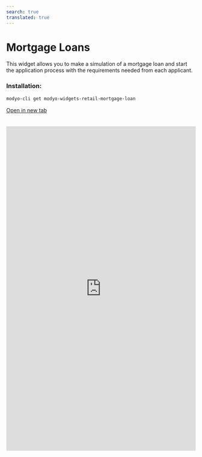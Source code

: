 ```yaml
---
search: true
translated: true
---
```


# Mortgage Loans

This widget allows you to make a simulation of a mortgage loan and start the application process with the requirements needed from each applicant.

### Installation:

```bash
modyo-cli get modyo-widgets-retail-mortgage-loan
```

[Open in new tab](https://widgets.modyo.com/personas/retail-mortgage-loan)

<iframe id="widgetFrame" src="https://widgets.modyo.com/personas/retail-mortgage-loan" width="100%"  frameBorder="0" style="min-height:860px;overflow:auto;margin-top:20px;"/>

| Feature            | Description                                                                                                                                                                                                             |
| ------------------ | ----------------------------------------------------------------------------------------------------------------------------------------------------------------------------------------------------------------------- |
| Loan Amount        | Enters the loan amount that they want to simulate and apply for.                                                                                                                                                        |
| Down payment       | Enters the down payment amount to be included in the application.                                                                                                                                                       |
| Property type      | Chooses the property type that they wish to purchase with the loan.                                                                                                                                                     |
| Loan Term          | Chooses the number of years over which loan payments will be made.                                                                                                                                                      |
| Grace Period       | Selects a grace period of non-payment in months that the customer wishes to add into their simulation.                                                                                                                  |
| Insurance          | Chooses which insurances to include in the mortgage loan simulation.                                                                                                                                                    |
| Simulation Summary | Presents general information about the mortgage loan simulation carried out. Includes total cost of the loan, the term in number of years, monthly payment amount, respective interest rates and financing percentages. |
| Simulation Details | Displays the details of the mortgage loan simulation. Includes the loan amount, term, down payment, monthly payment amount, property type, taxes, insurance and expenses, among others.                                 |
| Apply for Loan     | Allows customers to confirm the simulation and begin their application for the mortgage loan with your institution.                                                                                                     |

<script>

  export default {
    mounted() {

      function setIframeHeightCO(id, ht) {
          var ifrm = document.getElementById(id);
          if(ifrm) {
            ifrm.style.height = ht + 4 + "px";
          }
      }
      // iframed document sends its height using postMessage
      function handleDocHeightMsg(e) {
          // check origin
          if ( e.origin === 'https://widgets.modyo.com' ) {
              // parse data
              var data = JSON.parse( e.data );

              console.log('data:', data)
              // check data object
              if ( data['docHeight'] ) {
                  setIframeHeightCO( 'widgetFrame', data['docHeight'] );
              } else {
                  setIframeHeightCO( 'widgetFrame', 700 );
              }
          }
      }

      // assign message handler
      if ( window.addEventListener ) {
          window.addEventListener('message', handleDocHeightMsg, false);
      }
    }
  }

</script>
